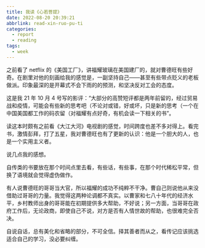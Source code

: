```yaml
---
title: 我读《心若菩提》
date: 2022-08-20 20:39:21
abbrlink: read-xin-ruo-pu-ti
categories:
  - report
  - reading
tags:
  - week
---
```


之前看了 netflix 的《美国工厂》，讲福耀玻璃在美国建厂的，就对曹德旺有些好奇。在剧里对他的刻画给我的感觉是，一副坚持自己——甚至有些带点贬义的老板做派。印象最深的是开幕式不会下雨的的预测，和坚决反对工会的态度。

这是我 21 年 10 月 4 号写的影评：“大部分的高赞短评都是两年前留的，经过贸易战和疫情，可能会有些新的思考吧（不论对或错，好或坏，只是新的思考（一个在中国美国都工作的码农留（对福耀有点好奇，有机会读一下相关的书”。

读这本时颇有之前看《大江大河》电视剧的感觉，时间跨度也差不多对得上。看完书，激情彭拜，打了五星，我对曹德旺也有了更新的认识：他是一个胆大的人，也是一个实用主义者。

说几点我的感想。

自传类的书要放在那个时间点里去看，有些话，有些事，在那个时代稀松平常，但换了语境就会觉得虚伪做作。

有人说曹德旺的哥哥当大官，所以福耀的成功不纯粹不干净。曹自己则说他从来没借助过哥哥的力量。我觉得这两种论调都不真实。以曹家和七八十年代的经济水平，乡村教师出身的哥哥能在初期提供多大帮助，不好说；另一方面，当哥哥在政府工作后，无论政商，即使自己不说，对方是否有人情世故的帮助，也很难完全否决。

自说自话，总有美化和省略的部分，不可全信。择其善者而从之，看传记应该挑选适合自己的学习，没必要纠缠。
